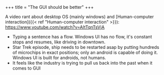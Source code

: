 +++
title = "The GUI should be better"
+++


A video rant about desktop OS (mainly windows) and [Human-computer interaction]({{< ref "Human-computer interaction" >}}): https://www.youtube.com/watch?v=AItTqnTsVjA

- Typing a sentence has a flow. Windows UI has no flow, it's constant stops and resumes, like driving in downtown.
- Star Trek episode, ship needs to be restarted asap by putting hundreds of microchips in exact positions; only an android is capable of doing it. Windows UI is built for androids, not humans.
- It feels like the industry is trying to pull us back into the past when it comes to GUI

